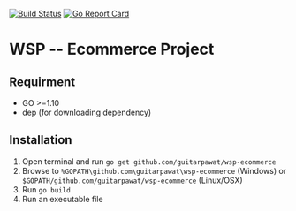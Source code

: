 [![Build Status](https://travis-ci.org/guitarpawat/wsp-ecommerce.svg?branch=master)](https://travis-ci.org/guitarpawat/wsp-ecommerce)
[![Go Report Card](https://goreportcard.com/badge/github.com/guitarpawat/wsp-ecommerce)](https://goreportcard.com/report/github.com/guitarpawat/wsp-ecommerce)

# WSP -- Ecommerce Project
## Requirment
* GO >=1.10
* dep (for downloading dependency)
## Installation
1. Open terminal and run `go get github.com/guitarpawat/wsp-ecommerce`
1. Browse to `%GOPATH\github.com\guitarpawat\wsp-ecommerce` (Windows) or `$GOPATH/github.com/guitarpawat/wsp-ecommerce` (Linux/OSX)
1. Run `go build`
1. Run an executable file
